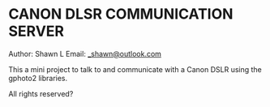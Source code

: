 # CANON DLSR COMMUNICATION SERVER
Author: Shawn L
Email: _shawn@outlook.com

This a mini project to talk to and communicate with a Canon DSLR using the gphoto2 libraries. 

All rights reserved?
